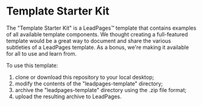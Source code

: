 # Template Starter Kit

The "Template Starter Kit" is a LeadPages&trade; template that contains examples of all available template components. We thought creating a full-featured template would be a great way to document and share the various subtleties of a LeadPages template. As a bonus, we're making it available for all to use and learn from.

To use this template:

1. clone or download this repository to your local desktop;
2. modify the contents of the "leadpages-template" directory;
3. archive the "leadpages-template" directory using the .zip file format;
4. upload the resulting archive to LeadPages.
